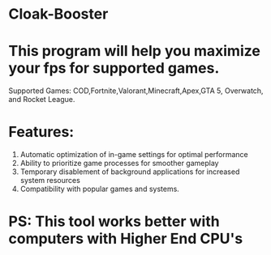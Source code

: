 # Cloak-Booster

# This program will help you maximize your fps for supported games.

Supported Games: COD,Fortnite,Valorant,Minecraft,Apex,GTA 5, Overwatch, and Rocket League.

# Features:
1. Automatic optimization of in-game settings for optimal performance
2. Ability to prioritize game processes for smoother gameplay
3. Temporary disablement of background applications for increased system resources
4. Compatibility with popular games and systems.

# PS: This tool works better with computers with Higher End CPU's
